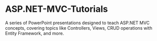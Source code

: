 # ASP.NET-MVC-Tutorials
A series of PowerPoint presentations designed to teach ASP.NET MVC concepts, covering topics like Controllers, Views, CRUD operations with Entity Framework, and more.
